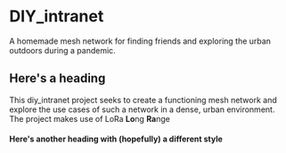 # DIY_intranet
A homemade mesh network for finding friends and exploring the urban outdoors during a pandemic.

## Here's a heading
This diy_intranet project seeks to create a functioning mesh network and explore the use cases of such a network in a dense, urban environment. The project makes use of LoRa **Lo**ng **Ra**nge

#### Here's another heading with (hopefully) a different style
